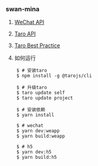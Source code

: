 ### swan-mina

1. [WeChat API](https://developers.weixin.qq.com/miniprogram/dev/framework/app-service/api.html)

2. [Taro API](https://nervjs.github.io/taro/docs/native-api.html)

3. [Taro Best Practice](https://nervjs.github.io/taro/docs/best-practice.html)

4. 如何运行
```
    $ # 安装taro
    $ npm install -g @tarojs/cli

    $ # 升级taro
    $ taro update self
    $ taro update project

    $ # 安装依赖
    $ yarn install

    $ # wechat
    $ yarn dev:weapp
    $ yarn build:weapp
    
    $ # h5
    $ yarn dev:h5
    $ yarn build:h5
```